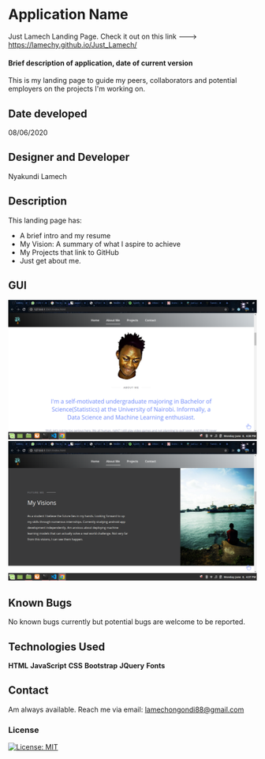 # Application Name
Just Lamech Landing Page. Check it out on this link ---> https://lamechy.github.io/Just_Lamech/

#### Brief description of application, date of current version
This is my landing page to guide my peers, collaborators and potential employers on the projects I'm working on.

## Date developed
08/06/2020

## Designer and Developer
Nyakundi Lamech

## Description

This landing page has:
- A brief intro and my resume
- My Vision: A summary of what I aspire to achieve
- My Projects that link to GitHub
- Just get about me.

## GUI
![image.png](images/just_lamech1.png)
![image.png](images/just_lamech2.png)

## Known Bugs

No known bugs currently but potential bugs are welcome to be reported.

## Technologies Used
**HTML**
**JavaScript**
**CSS**
**Bootstrap**
**JQuery**
**Fonts**
## Contact 
Am always available. Reach me via email: lamechongondi88@gmail.com

### License
[![License: MIT](https://img.shields.io/badge/License-MIT-yellow.svg)](https://opensource.org/licenses/MIT)
